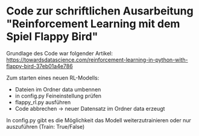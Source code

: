 # Code zur schriftlichen Ausarbeitung "Reinforcement Learning mit dem Spiel Flappy Bird"

Grundlage des Code war folgender Artikel: https://towardsdatascience.com/reinforcement-learning-in-python-with-flappy-bird-37eb01a4e786

Zum starten eines neuen RL-Modells:
-  Dateien im Ordner data umbennen
-  in config.py Feineinstellung prüfen
-  flappy_rl.py ausführen
-  Code abbrechen -> neuer Datensatz im Ordner data erzeugt

In config.py gibt es die Möglichkeit das Modell weiterzutrainieren oder nur auszuführen (Train: True/False)
